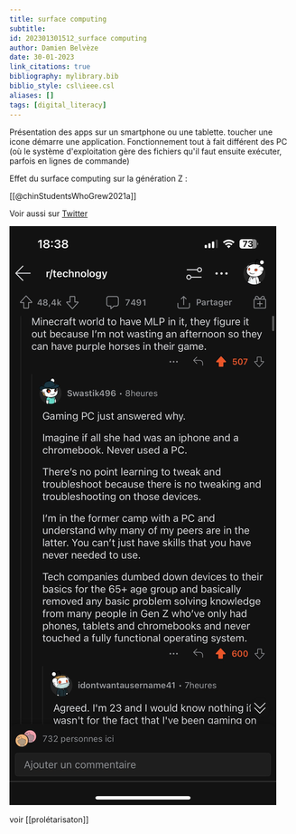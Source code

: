 ```yaml
---
title: surface computing
subtitle:
id: 202301301512_surface computing
author: Damien Belvèze
date: 30-01-2023
link_citations: true
bibliography: mylibrary.bib
biblio_style: csl\ieee.csl
aliases: []
tags: [digital_literacy]
---
```


Présentation des apps sur un smartphone ou une tablette. toucher une icone démarre une application. Fonctionnement tout à fait différent des PC (où le système d'exploitation gère des fichiers qu'il faut ensuite exécuter, parfois en lignes de commande)

Effet du surface computing sur la génération Z : 

[[@chinStudentsWhoGrew2021a]]

Voir aussi sur [Twitter](https://twitter.com/MenicaFolden/status/1619830226707693568) 

![](images/surface_computing.jpg)

voir [[prolétarisaton]]


